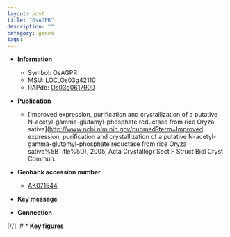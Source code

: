 ```yaml
---
layout: post
title: "OsAGPR"
description: ""
category: genes
tags: 
---
```


* **Information**  
    + Symbol: OsAGPR  
    + MSU: [LOC_Os03g42110](http://rice.uga.edu/cgi-bin/ORF_infopage.cgi?orf=LOC_Os03g42110)  
    + RAPdb: [Os03g0617900](http://rapdb.dna.affrc.go.jp/viewer/gbrowse_details/irgsp1?name=Os03g0617900)  

* **Publication**  
    + [Improved expression, purification and crystallization of a putative N-acetyl-gamma-glutamyl-phosphate reductase from rice Oryza sativa](http://www.ncbi.nlm.nih.gov/pubmed?term=Improved expression, purification and crystallization of a putative N-acetyl-gamma-glutamyl-phosphate reductase from rice Oryza sativa%5BTitle%5D), 2005, Acta Crystallogr Sect F Struct Biol Cryst Commun.

* **Genbank accession number**  
    + [AK071544](http://www.ncbi.nlm.nih.gov/nuccore/AK071544)

* **Key message**  

* **Connection**  

[//]: # * **Key figures**  


